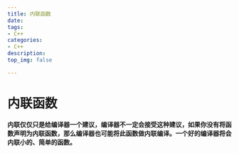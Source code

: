 ```yaml
---
title: 内联函数
date:
tags: 
- C++
categories:
- C++
description:
top_img: false

---
```


# 内联函数



**内联仅仅只是给编译器一个建议，编译器不一定会接受这种建议，如果你没有将函数声明为内联函数，那么编译器也可能将此函数做内联编译。一个好的编译器将会内联小的、简单的函数。**